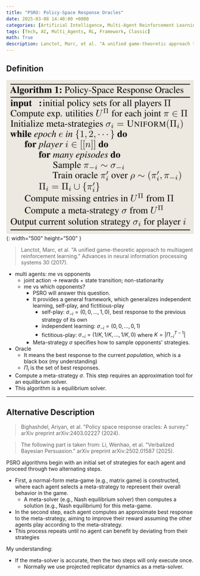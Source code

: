 ```yaml
---
title: "PSRO: Policy-Space Response Oracles"
date: 2025-03-08 14:40:00 +0800
categories: [Artificial Intelligence, Multi-Agent Reinforcement Learning]
tags: [Tech, AI, Multi_Agents, RL, Framework, Classic]
math: True
description: Lanctot, Marc, et al. "A unified game-theoretic approach to multiagent reinforcement learning." Advances in neural information processing systems 30 (2017).
---
```

<!-- > In English, the term "oracle" has several related but distinct meanings:
> 
> 1. **Ancient Prophet**: The most traditional meaning originates from ancient Greek culture, referring to an oracle or prophet, often associated with religious or mystical rituals, capable of providing predictions about the future or wisdom to solve difficult problems. Such oracles are usually linked to a specific sacred site or temple, such as the Temple of Apollo at Delphi.
> 
> 2. **Authoritative Source**: More broadly, "oracle" can refer to any source considered authoritative in knowledge or truth. This could be a person, a book, or anything regarded as having definitive answers or profound knowledge.
> 
> 3. **Usage in Computer Science**: In computer science and related fields, "oracle" typically refers to a theoretical mechanism or device that can solve specific problems or perform certain computational tasks, especially those that current algorithms or technologies cannot handle. This usage is derived from its original meaning regarding divine prophecy, emphasizing its capability to provide decisive solutions.
> 
> For example, in algorithm theory, an oracle might refer to a black box device capable of solving specific types of problems (such as calculating optimal responses in PSRO), while in software or technological products, an oracle might refer to a component or service that provides exact answers or data.
{:.prompt-info} -->

## Definition

![](../../../assets/img/2024-07-11-PSRO/img_2024-07-13-06-02-36.png){: width="500" height="500" }

> Lanctot, Marc, et al. "A unified game-theoretic approach to multiagent reinforcement learning." Advances in neural information processing systems 30 (2017).

- multi agents: me vs opponents
    - joint action -> rewards + state transition; non-stationarity
    - me vs which opponents? 
        - PSRO will answer this question.
        - It provides a general framework, which generalizes independent learning, self-play, and fictitious-play
            - self-play: $\sigma_{-i}=(0,0,\ldots,1,0)$, best response to the previous strategy of its own
            - independent learning: $\sigma_{-i}=(0,0,\ldots,0,1)$
            - fictitious-play: $\sigma_{-i}=(1/K,1/K,\ldots,1/K,0)$ where $K = \vert \Pi_{-i}^{T-1} \vert$
        - Meta-strategy $\sigma$ specifies how to sample opponents' strategies.
- Oracle
    - It means the best response to the current *population*, which is a black box (my understanding)
    - $\Pi_i$ is the set of best responses.
- Compute a meta-strategy $\sigma$. This step requires an approximation tool for an equilibrium solver.
- This algorithm is a equilibrium solver.

---

## Alternative Description

> Bighashdel, Ariyan, et al. "Policy space response oracles: A survey." arXiv preprint arXiv:2403.02227 (2024).

> The following part is taken from: Li, Wenhao, et al. "Verbalized Bayesian Persuasion." arXiv preprint arXiv:2502.01587 (2025).

PSRO algorithms begin with an initial set of strategies for each agent and proceed through two alternating steps. 
- First, a normal-form meta-game (e.g., matrix game) is constructed, where each agent selects a meta-strategy to represent their overall behavior in the game. 
    - A meta-solver (e.g., Nash equilibrium solver) then computes a solution (e.g., Nash equilibrium) for this meta-game. 
- In the second step, each agent computes an approximate best response to the meta-strategy, aiming to improve their reward assuming the other agents play according to the meta-strategy. 
- This process repeats until no agent can benefit by deviating from their strategies

My understanding:
- If the meta-solver is accurate, then the two steps will only execute once.
    - Normally we use projected replicator dynamics as a meta-solver.
